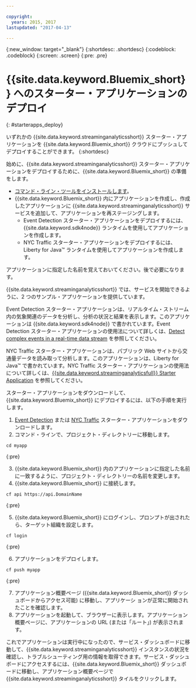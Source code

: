 ```yaml
---

copyright:
  years: 2015, 2017
lastupdated: "2017-04-13"

---
```


<!-- Attribute definitions -->
{:new_window: target="_blank"}
{:shortdesc: .shortdesc}
{:codeblock: .codeblock}
{:screen: .screen}
{:pre: .pre}

# {{site.data.keyword.Bluemix_short}} へのスターター・アプリケーションのデプロイ
{: #starterapps_deploy}

いずれかの {{site.data.keyword.streaminganalyticsshort}} スターター・アプリケーションを {{site.data.keyword.Bluemix_short}} クラウドにプッシュしてデプロイすることができます。
{:shortdesc}

始めに、{{site.data.keyword.streaminganalyticsshort}} スターター・アプリケーションをデプロイするために、{{site.data.keyword.Bluemix_short}} の準備をします。

* [コマンド・ライン・ツールをインストールします](https://github.com/cloudfoundry/cli/releases)。
* {{site.data.keyword.Bluemix_short}} 内にアプリケーションを作成し、作成したアプリケーションに {{site.data.keyword.streaminganalyticsshort}} サービスを追加して、アプリケーションを再ステージングします。
	* Event Detection スターター・アプリケーションをデプロイするには、{{site.data.keyword.sdk4node}} ランタイムを使用してアプリケーションを作成します。
	* NYC Traffic スターター・アプリケーションをデプロイするには、Liberty for Java™ ランタイムを使用してアプリケーションを作成します。

アプリケーションに指定した名前を覚えておいてください。後で必要になります。

{{site.data.keyword.streaminganalyticsshort}} では、サービスを開始できるように、2 つのサンプル・アプリケーションを提供しています。

Event Detection スターター・アプリケーションは、リアルタイム・ストリーム内の気象関連のデータを分析し、分析の状況と結果を表示します。このアプリケーションは {{site.data.keyword.sdk4node}} で書かれています。Event Detection スターター・アプリケーションの使用法について詳しくは、[Detect complex events in a real-time data stream](https://www.ibm.com/developerworks/library/ba-bluemix-detect-complex-events-from-data-stream-trs/index.html) を参照してください。

NYC Traffic スターター・アプリケーションは、パブリック Web サイトから交通量データを読み取って分析します。このアプリケーションは、Liberty for Java™ で書かれています。NYC Traffic スターター・アプリケーションの使用法について詳しくは、[{{site.data.keyword.streaminganalyticsfull}} Starter Application](https://developer.ibm.com/streamsdev/docs/bluemix-streaming-analytics-starter-application/) を参照してください。

スターター・アプリケーションをダウンロードして、{{site.data.keyword.Bluemix_short}} にデプロイするには、以下の手順を実行します。

1. [Event Detection](https://hub.jazz.net/project/streamscloud/EventDetection/overview) または [NYC Traffic](https://hub.jazz.net/project/streamscloud/NYCTraffic/overview) スターター・アプリケーションをダウンロードします。
2. コマンド・ラインで、プロジェクト・ディレクトリーに移動します。
  <pre><code>cd myapp</code></pre>
  {:pre}

3. {{site.data.keyword.Bluemix_short}} 内のアプリケーションに指定した名前に一致するように、プロジェクト・ディレクトリーの名前を変更します。
4. {{site.data.keyword.Bluemix_short}} に接続します。
  <pre><code>cf api https://api.DomainName</code></pre>
  {:pre}

5. {{site.data.keyword.Bluemix_short}} にログインし、プロンプトが出されたら、ターゲット組織を設定します。
  <pre><code>cf login</code></pre>
  {:pre}

6. アプリケーションをデプロイします。
  <pre><code>cf push myapp</code></pre>
  {:pre}

7. アプリケーション概要ページ ({{site.data.keyword.Bluemix_short}} ダッシュボードからアクセス可能) に移動し、アプリケーシ
ョンが正常に開始されたことを確認します。
8. アプリケーションを起動して、ブラウザーに表示します。アプリケーション概要ページに、アプリケーションの URL (または「ルート」) が表示されます。

これでアプリケーションは実行中になったので、サービス・ダッシュボードに移動して、{{site.data.keyword.streaminganalyticsshort}} インスタンスの状況を確認し、トラブルシューティング用の情報を取得できます。サービス・ダッシュボードにアクセスするには、{{site.data.keyword.Bluemix_short}} ダッシュボードに移動し、アプリケーション概要ページで {{site.data.keyword.streaminganalyticsshort}} タイルをクリックします。
